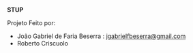 **STUP**

Projeto Feito por:
- João Gabriel de Faria Beserra : jgabrielfbeserra@gmail.com
- Roberto Criscuolo

